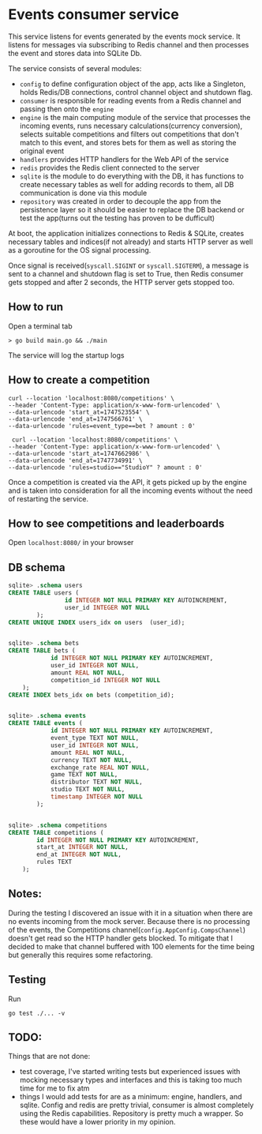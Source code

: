 # Events consumer service

This service listens for events generated by the events mock service.
It listens for messages via subscribing to Redis channel and then processes the event and stores data into SQLite Db.

The service consists of several modules:
- `config` to define configuration object of the app, acts like a Singleton, holds Redis/DB connections, control channel object and shutdown flag.
- `consumer` is responsible for reading events from a Redis channel and passing then onto the `engine`
- `engine` is the main computing module of the service that processes the incoming events, runs necessary  calculations(currency conversion), selects suitable competitions and filters out competitions that don't match to this event, and stores bets for them as well as storing the original event
- `handlers` provides HTTP handlers for the Web API of the service
- `redis` provides the Redis client connected to the server
- `sqlite` is the module to do everything with the DB, it has functions to create necessary tables as well for adding records to them, all DB communication is done via this module
- `repository` was created in order to decouple the app from the persistence layer so it should be easier to replace the DB backend or test the app(turns out the testing has proven to be dufficult)

At boot, the application initializes connections to Redis & SQLite, creates necessary tables and indices(if not already) and starts HTTP server as well as a goroutine for the OS signal processing.

Once signal is received(`syscall.SIGINT` or `syscall.SIGTERM`), a message is sent to a channel and shutdown flag is set to True, then Redis consumer gets stopped and after 2 seconds, the HTTP server gets stopped too.

## How to run
Open a terminal tab
```
> go build main.go && ./main
```
The service will log the startup logs

## How to create a competition

```curl
curl --location 'localhost:8080/competitions' \
--header 'Content-Type: application/x-www-form-urlencoded' \
--data-urlencode 'start_at=1747523554' \
--data-urlencode 'end_at=1747566761' \
--data-urlencode 'rules=event_type==bet ? amount : 0'
```

```
 curl --location 'localhost:8080/competitions' \
--header 'Content-Type: application/x-www-form-urlencoded' \
--data-urlencode 'start_at=1747662986' \
--data-urlencode 'end_at=1747734991' \
--data-urlencode 'rules=studio=="StudioY" ? amount : 0'
```

Once a competition is created via the API, it gets picked up by the engine and is taken into consideration for all the incoming events without the need of restarting the service.

## How to see competitions and leaderboards

Open `localhost:8080/` in your browser

## DB schema

```SQL
sqlite> .schema users
CREATE TABLE users (
				id INTEGER NOT NULL PRIMARY KEY AUTOINCREMENT,
				user_id INTEGER NOT NULL
		);
CREATE UNIQUE INDEX users_idx on users  (user_id);


sqlite> .schema bets
CREATE TABLE bets (
			id INTEGER NOT NULL PRIMARY KEY AUTOINCREMENT,
			user_id INTEGER NOT NULL,
			amount REAL NOT NULL,
			competition_id INTEGER NOT NULL
    );
CREATE INDEX bets_idx on bets (competition_id);


sqlite> .schema events
CREATE TABLE events (
			id INTEGER NOT NULL PRIMARY KEY AUTOINCREMENT,
			event_type TEXT NOT NULL,
			user_id INTEGER NOT NULL,
			amount REAL NOT NULL,
			currency TEXT NOT NULL,
			exchange_rate REAL NOT NULL,
			game TEXT NOT NULL,
			distributor TEXT NOT NULL,
			studio TEXT NOT NULL,
			timestamp INTEGER NOT NULL
		);


sqlite> .schema competitions
CREATE TABLE competitions (
        id INTEGER NOT NULL PRIMARY KEY AUTOINCREMENT,
		start_at INTEGER NOT NULL,
		end_at INTEGER NOT NULL,
		rules TEXT
    );
```


## Notes:
During the testing I discovered an issue with it in a situation when there are no events incoming from the mock server. Because there is no processing of the events, the Competitions channel(`config.AppConfig.CompsChannel`) doesn't get read so the HTTP handler gets blocked. To mitigate that I decided to make that channel buffered with 100 elements for the time being but generally this requires some refactoring.


## Testing
Run
```
go test ./... -v
```

## TODO:
Things that are not done:
- test coverage, I've started writing tests but experienced issues with mocking necessary types and interfaces and this is taking too much time for me to fix atm
- things I would add tests for are as a minimum: engine, handlers, and sqlite. Config and redis are pretty trivial, consumer is almost completely using the Redis capabilities. Repository is pretty much a wrapper. So these would have a lower priority in my opinion.

